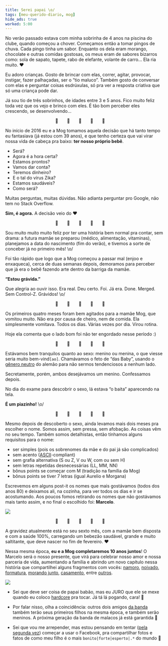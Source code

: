 ```yaml
---
title: Serei papai \o/
tags: [meu-querido-diario, mog]
hide_ads: true
worked: 5:00
---
```


No verão passado estava com minha sobrinha de 4 anos na piscina do clube, quando começou a chover. Começamos então a tomar pingos de chuva. Cada pingo tinha um sabor. Enquanto os dela eram morango, chocolate e outras comidas gostosas, os meus eram de sabores bizarros como: sola de sapato, tapete, rabo de elefante, volante de carro... Ela ria muito. ❤️

Eu adoro crianças. Gosto de brincar com elas, correr, agitar, provocar, instigar, fazer palhaçadas, ser o “tio maluco”. Também gosto de conversar com elas e perguntar coisas esdrúxulas, só pra ver a resposta criativa que só uma criança pode dar.

Já sou tio de três sobrinhos, de idades entre 3 e 5 anos. Fico muito feliz toda vez que os vejo e brinco com eles. É tão bom perceber eles crescendo, se desenvolvendo…

<p style="text-align:center;letter-spacing:2em;">👶👶👶👶👶</p>

No início de 2016 eu e a Mog tomamos aquela decisão que há tanto tempo eu fantasiava (já estou com 39 anos), e que tenho certeza que vai virar nossa vida de cabeça pra baixo: **ter nosso próprio bebê**.

- Será?
- Agora é a hora certa?
- Estamos prontos?
- Vamos dar conta?
- Teremos dinheiro?
- E o tal do vírus Zika?
- Estamos saudáveis?
- Como será?

Muitas perguntas, muitas dúvidas. Não adianta perguntar pro Google, não tem no Stack Overflow.

**Sim, é agora.** A decisão veio do ❤️

<p style="text-align:center;letter-spacing:2em;">👶👶👶👶👶</p>

Sou muito muito muito feliz por ter uma história bem normal pra contar, sem drama: a futura mamãe se preparou (médico, alimentação, vitaminas), planejamos a data do nascimento (fim do verão), e tivemos a sorte de conceber já no primeiro mês! \o/

Foi tão rápido que logo que a Mog começou a passar mal (enjoo e enxaqueca), cerca de duas semanas depois, demoramos para perceber que já era o bebê fazendo arte dentro da barriga da mamãe.

**“Estou grávida.”**

Que alegria ao ouvir isso. Era real. Deu certo. Foi. Já era. Done. Merged. Sem Control-Z. Grávidos! \o/

<p style="text-align:center;letter-spacing:2em;">👶👶👶👶👶</p>

<!-- ![](https://cdn.meme.am/instances/64572860.jpg) -->

Os primeiros quatro meses foram bem agitados para a mamãe Mog, que vomitou muito. Não era por causa de cheiro, nem de comida. Ela simplesmente vomitava. Todos os dias. Várias vezes por dia. Virou rotina.

Hoje ela comenta que o lado bom foi não ter engordado nesse período :)

<p style="text-align:center;letter-spacing:2em;">👶👶👶👶👶</p>

Estávamos bem tranquilos quanto ao sexo: menino ou menina, o que viesse seria muito bem-vind`[ao]`. Chamávamos o feto de “das Baby”, usando o [gênero neutro](http://www.aprender-alemao.com/genero-substantivos-alemao.html) do alemão para não sermos tendenciosos a nenhum lado.

Secretamente, porém, ambos desejávamos um menino. Confessamos depois.

No dia do exame para descobrir o sexo, lá estava “o baita” aparecendo na tela.

**É um piazinho!** \o/

<p style="text-align:center;letter-spacing:2em;">👶👶👶👶👶</p>

Mesmo depois de descoberto o sexo, ainda levamos mais dois meses pra escolher o nome. Somos assim, sem pressa, sem afobação. As coisas vêm no seu tempo. Também somos detalhistas, então tínhamos alguns requisitos para o nome:

- ser simples (pois os sobrenomes da mãe e do pai já são complicados)
- sem acento ([ASCII](https://en.wikipedia.org/wiki/ASCII)-compliant)
- sem grafia alternativa (S ou Z, V ou W, com ou sem H)
- sem letras repetidas desnecessárias (LL, MM, NN)
- bônus points se começar com M (tradição na família da Mog)
- bônus points se tiver 7 letras (igual Aurelio e Morgana)

Escrevemos em alguns post-it os nomes que mais gostávamos (todos dos anos 80) e deixamos ali, na cozinha, para ver todos os dias e ir se acostumando. Aos poucos fomos retirando os nomes que não gostávamos mais tanto assim, e no final o escolhido foi: **Marcelo**.

![](http://aurelio.net/img/blog/marcelo-piazinho.jpg)

<p style="text-align:center;letter-spacing:2em;">👶👶👶👶👶</p>

A gravidez atualmente está no seu sexto mês, com a mamãe bem disposta e com a saúde 100%, carregando um bebezão saudável, grande e muito saltitante, que deve nascer no fim de fevereiro. ❤️

Nessa mesma época, **eu e a Mog completaremos 10 anos juntos**! O Marcelo será o nosso presente, que virá para celebrar nosso amor e nossa parceria de vida, aumentando a família e abrindo um novo capítulo nessa história que compartilhei alguns fragmentos com vocês:
[namoro](http://aurelio.net/blog/2007/08/18/1200-piscando-no-microondas/),
[noivado](http://aurelio.net/blog/2008/07/18/a-lua-a-pedra-e-o-amor/),
[formatura](http://aurelio.net/blog/2009/04/17/garota-nota-10-2/),
[morando junto](http://aurelio.net/blog/2009/05/15/dois-corpos-um-espaco/),
[casamento](http://aurelio.net/blog/2011/05/13/casamento/),
entre [outros](http://aurelio.net/tags/#mog).

![](http://aurelio.net/img/blog/marcelo-ultrassom.jpg)

- Sei que deve ser coisa de papai babão, mas eu JURO que ele se mexe quando eu coloco [hardcore](http://aurelio.net/musica/) pra tocar. Já tá lá pogando, cara! 🤘

- Por falar nisso, olha a coincidência: outros dois amigos [da banda](http://aurelio.net/blog/2016/06/18/ensaio-banda/) também terão seus primeiros filhos na mesma época, e também serão meninos. A próxima geração da banda de malacos já está garantida  🎤

- Sei que vou me arrepender, mas estou pensando em tentar ([pela segunda vez](http://aurelio.net/blog/2012/07/13/entrei-no-facebook/)) começar a usar o Facebook, pra compartilhar fotos e fatos de como meu filho é o mais `bonito|forte|esperto|.*` do mundo 🏅
